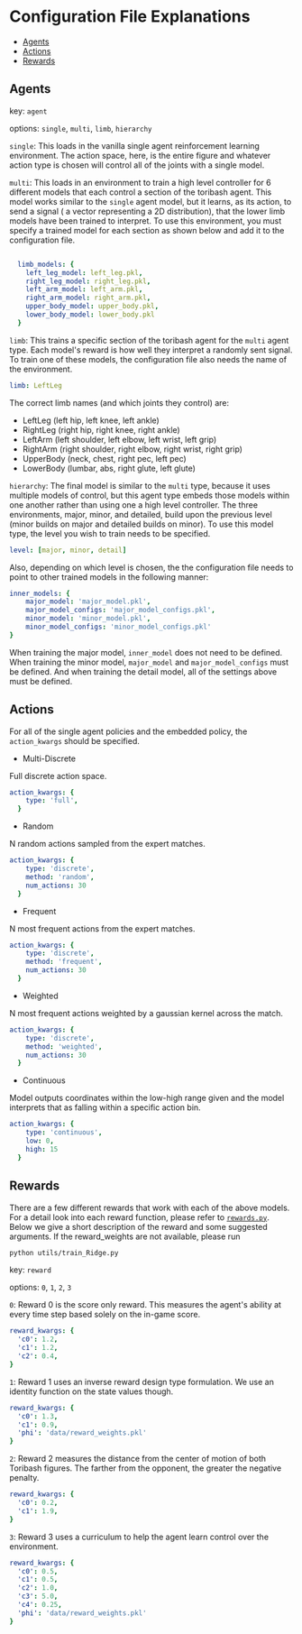 # Configuration File Explanations

* [Agents](##Agents)
* [Actions](##Actions)
* [Rewards](##Rewards)

## Agents

key: `agent`

options: `single`, `multi`, `limb`, `hierarchy`

`single`: This loads in the vanilla single agent reinforcement learning environment. The action space, here, is the entire figure and whatever action type is chosen will control all of the joints with a single model. 

`multi`: This loads in an environment to train a high level controller for 6 different models that each control a section of the toribash agent. This model works similar to the `single` agent model, but it learns, as its action, to send a signal ( a vector representing a 2D distribution), that the lower limb models have been trained to interpret. To use this environment, you must specify a trained model for each section as shown below and add it to the configuration file. 

```yaml

  limb_models: {
    left_leg_model: left_leg.pkl,
    right_leg_model: right_leg.pkl,
    left_arm_model: left_arm.pkl,
    right_arm_model: right_arm.pkl,
    upper_body_model: upper_body.pkl,
    lower_body_model: lower_body.pkl
  }

```

`limb`: This trains a specific section of the toribash agent for the `multi` agent type. Each model's reward is how well they interpret a randomly sent signal. To train one of these models, the configuration file also needs the name of the environment. 

```yaml
limb: LeftLeg
```
The correct limb names (and which joints they control) are:
* LeftLeg (left hip, left knee, left ankle)
* RightLeg (right hip, right knee, right ankle)
* LeftArm (left shoulder, left elbow, left wrist, left grip)
* RightArm (right shoulder, right elbow, right wrist, right grip)
* UpperBody (neck, chest, right pec, left pec)
* LowerBody (lumbar, abs, right glute, left glute)

`hierarchy`: The final model is similar to the `multi` type, because it uses multiple models of control, but this agent type embeds those models within one another rather than using one a high level controller. The three environments, major, minor, and detailed, build upon the previous level (minor builds on major and detailed builds on minor). To use this model type, the level you wish to train needs to be specified. 

```yaml
level: [major, minor, detail]
```

Also, depending on which level is chosen, the the configuration file needs to point to other trained models in the following manner:

```yaml
inner_models: {
    major_model: 'major_model.pkl',
    major_model_configs: 'major_model_configs.pkl',
    minor_model: 'minor_model.pkl',
    minor_model_configs: 'minor_model_configs.pkl'
}
```
When training the major model, `inner_model` does not need to be defined. When training the minor model, `major_model` and `major_model_configs` must be defined. And when training the detail model, all of the settings above must be defined. 

## Actions
For all of the single agent policies and the embedded policy, the `action_kwargs`
should be specified. 

* Multi-Discrete 

Full discrete action space.
```yaml
action_kwargs: {
    type: 'full',
  }
```

* Random

N random actions sampled from the expert matches.
```yaml
action_kwargs: {
    type: 'discrete',
    method: 'random',
    num_actions: 30
  }
```

* Frequent

N most frequent actions from the expert matches.
```yaml
action_kwargs: {
    type: 'discrete',
    method: 'frequent',
    num_actions: 30
  }
```

* Weighted

N most frequent actions weighted by a gaussian kernel across the match.
```yaml
action_kwargs: {
    type: 'discrete',
    method: 'weighted',
    num_actions: 30
  }
```

* Continuous

Model outputs coordinates within the low-high range given and the model interprets that as falling within a specific action bin. 
```yaml
action_kwargs: {
    type: 'continuous',
    low: 0,
    high: 15
  }
```


## Rewards
There are a few different rewards that work with each of the above models. For a detail look into each reward function, please refer to [`rewards.py`](../project/utils/rewards.py). Below we give a short description of the reward and some suggested arguments. If the reward_weights are not available, please run 
```bash
python utils/train_Ridge.py
```

key: `reward`

options: `0`, `1`, `2`, `3`

`0`: Reward 0 is the score only reward. This measures the agent's ability at every time step based solely on the in-game score. 

```yaml
reward_kwargs: {
  'c0': 1.2,
  'c1': 1.2,
  'c2': 0.4,
}
```


`1`: Reward 1 uses an inverse reward design type formulation. We use an identity function on the state values though. 

```yaml
reward_kwargs: {
  'c0': 1.3,
  'c1': 0.9,
  'phi': 'data/reward_weights.pkl'
}
```

`2`: Reward 2 measures the distance from the center of motion of both Toribash figures. The farther from the opponent, the greater the negative penalty. 

```yaml
reward_kwargs: {
  'c0': 0.2,
  'c1': 1.9,
}
```

`3`: Reward 3 uses a curriculum to help the agent learn control over the environment. 

```yaml
reward_kwargs: {
  'c0': 0.5,
  'c1': 0.5,
  'c2': 1.0,
  'c3': 5.0,
  'c4': 0.25,
  'phi': 'data/reward_weights.pkl'
}
```